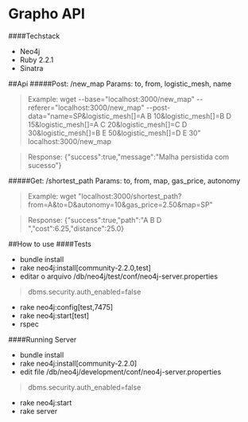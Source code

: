 # Grapho API
####Techstack
  - Neo4j
  - Ruby 2.2.1
  - Sinatra

##Api
#####Post: /new_map
Params: to, from, logistic_mesh, name
>Example:
>wget --base="localhost:3000/new_map" --referer="localhost:3000/new_map" --post-data="name=SP&logistic_mesh[]=A B 10&logistic_mesh[]=B D 15&logistic_mesh[]=A C 20&logistic_mesh[]=C D 30&logistic_mesh[]=B E 50&logistic_mesh[]=D E 30" localhost:3000/new_map

>Response: {"success":true,"message":"Malha persistida com sucesso"}

#####Get: /shortest_path
Params: to, from, map, gas_price, autonomy
>Example:
>wget "localhost:3000/shortest_path?from=A&to=D&autonomy=10&gas_price=2.50&map=SP"

>Response: {"success":true,"path":"A B D ","cost":6.25,"distance":25.0}

##How to use
####Tests
  - bundle install
  - rake neo4j:install[community-2.2.0,test]
  -  editar o arquivo /db/neo4j/test/conf/neo4j-server.properties
> dbms.security.auth_enabled=false
  - rake neo4j:config[test,7475]
  - rake neo4j:start[test]
  - rspec

####Running Server
  - bundle install
  - rake neo4j:install[community-2.2.0]
  - edit file /db/neo4j/development/conf/neo4j-server.properties
> dbms.security.auth_enabled=false
  -  rake neo4j:start
  -  rake server
